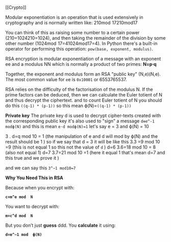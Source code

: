 [[Crypto]]

Modular exponentiation is an operation that is used extensively in cryptography and is normally written like: 210mod  17210mod17  
  
You can think of this as raising some number to a certain power (210=1024210=1024), and then taking the remainder of the division by some other number (1024mod  17=41024mod17=4). In Python there's a built-in operator for performing this operation: `pow(base, exponent, modulus)`.

RSA encryption is modular exponentiation of a message with an exponent ee and a modulus NN which is normally a product of two primes: **N=p⋅q**
  
Together, the exponent and modulus form an RSA "public key" (N,e)(N,e). The most common value for `e`e is `0x10001` or 6553765537.

RSA relies on the difficulty of the factorisation of the modulus N. If the prime factors can be deduced, then we can calculate the Euler totient of N and thus decrypt the ciphertext.
and to count  Euler totient of N you should do this `((q-1) * (p-1))`
so this mean ϕ(N)=`((q-1) * (p-1))`

**Private key** The private key d is used to decrypt cipher-texts created with the corresponding public key it's also used to "sign" a message
`d≡e^-1 modϕ(N)` and this is mean `e⋅d modϕ(N)=1` let's say e = 3 and ϕ(N) = 10

3 . d=q mod 10 = 1 (the manipulation of e and d will mod by ϕ(N) and the result should be 1 )
so if we say that d = 3 it will be like this
3.3 =9 mod 10 =9 (this is not equal 1 so this not the value of `d` )
d=6
3.6=18 mod 10 = 8 (also not equal 1)
d=7
3.7=21 mod 10 =1 (here it equal 1 that's mean d=7 and this true and we prove it  )

and we can say this `3^−1 mod10=7`

**Why You Need This in RSA**

Because when you encrypt with:

**`c=m^e mod  N`**


You want to decrypt with:

**`m=c^d mod  N`**

But you don’t just **guess** ddd. You **calculate** it using:

**`d=e^−1 mod  ϕ(N)`**

